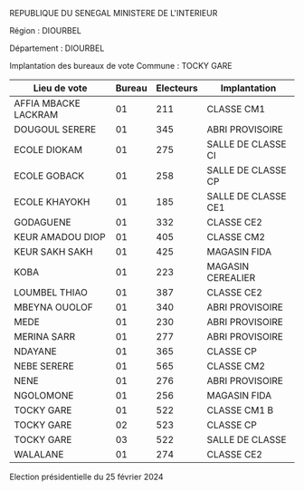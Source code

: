 REPUBLIQUE DU SENEGAL MINISTERE DE L'INTERIEUR

Région : DIOURBEL

Département : DIOURBEL

Implantation des bureaux de vote Commune : TOCKY GARE

| Lieu de vote | Bureau | Electeurs | Implantation |
| - | - | - | - |
| AFFIA MBACKE LACKRAM | 01 | 211 | CLASSE CM1 |
| DOUGOUL SERERE | 01 | 345 | ABRI PROVISOIRE |
| ECOLE DIOKAM | 01 | 275 | SALLE DE CLASSE CI |
| ECOLE GOBACK | 01 | 258 | SALLE DE CLASSE CP |
| ECOLE KHAYOKH | 01 | 185 | SALLE DE CLASSE CE1 |
| GODAGUENE | 01 | 332 | CLASSE CE2 |
| KEUR AMADOU DIOP | 01 | 405 | CLASSE CM2 |
| KEUR SAKH SAKH | 01 | 425 | MAGASIN FIDA |
| KOBA | 01 | 223 | MAGASIN CEREALIER |
| LOUMBEL THIAO | 01 | 387 | CLASSE CE2 |
| MBEYNA OUOLOF | 01 | 340 | ABRI PROVISOIRE |
| MEDE | 01 | 230 | ABRI PROVISOIRE |
| MERINA SARR | 01 | 277 | ABRI PROVISOIRE |
| NDAYANE | 01 | 365 | CLASSE CP |
| NEBE SERERE | 01 | 565 | CLASSE CM2 |
| NENE | 01 | 276 | ABRI PROVISOIRE |
| NGOLOMONE | 01 | 256 | MAGASIN FIDA |
| TOCKY GARE | 01 | 522 | CLASSE CM1 B |
| TOCKY GARE | 02 | 523 | CLASSE CP |
| TOCKY GARE | 03 | 522 | SALLE DE CLASSE |
| WALALANE | 01 | 274 | CLASSE CE2 |

<!-- PageNumber="13/15" -->

Election présidentielle du 25 février 2024
